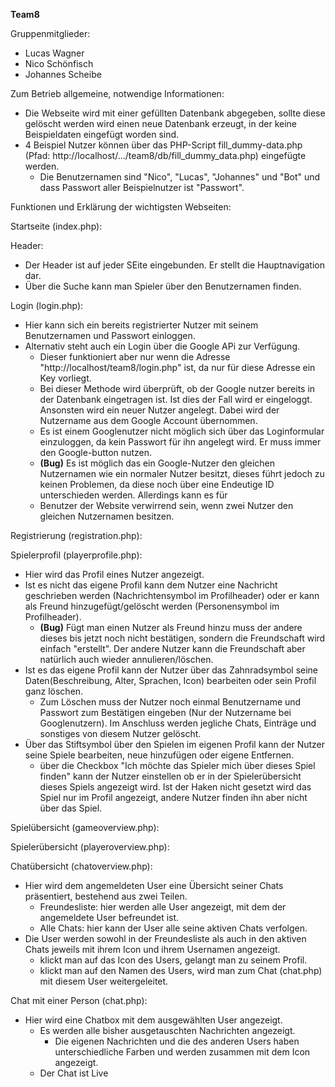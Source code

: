 **Team8**

Gruppenmitglieder:
* Lucas Wagner
* Nico Schönfisch
* Johannes Scheibe

Zum Betrieb allgemeine, notwendige Informationen:
* Die Webseite wird mit einer gefüllten Datenbank abgegeben, sollte diese gelöscht werden wird einen neue Datenbank erzeugt, in der keine Beispieldaten eingefügt worden sind.
* 4 Beispiel Nutzer können über das PHP-Script fill_dummy-data.php (Pfad: http://localhost/.../team8/db/fill_dummy_data.php) eingefügte werden.
    * Die Benutzernamen sind "Nico", "Lucas", "Johannes" und "Bot" und dass Passwort aller Beispielnutzer ist "Passwort".

Funktionen und Erklärung der wichtigsten Webseiten:

Startseite (index.php):

Header:
* Der Header ist auf jeder SEite eingebunden. Er stellt die Hauptnavigation dar.
* Über die Suche kann man Spieler über den Benutzernamen finden.

Login (login.php):
* Hier kann sich ein bereits registrierter Nutzer mit seinem Benutzernamen und Passwort einloggen.
* Alternativ steht auch ein Login über die Google APi zur Verfügung.
    * Dieser funktioniert aber nur wenn die Adresse "http://localhost/team8/login.php" ist, da nur für diese Adresse ein Key vorliegt.   
    * Bei dieser Methode wird überprüft, ob der Google nutzer bereits in der Datenbank eingetragen ist. Ist dies der Fall wird er eingeloggt. Ansonsten wird ein neuer Nutzer angelegt. Dabei wird der Nutzername aus dem Google Account übernommen.
    * Es ist einem Googlenutzer nicht möglich sich über das Loginformular einzuloggen, da kein Passwort für ihn angelegt wird. Er muss immer den Google-button nutzen.
    * **(Bug)** Es ist möglich das ein Google-Nutzer den gleichen Nutzernamen wie ein normaler Nutzer besitzt, dieses führt jedoch zu keinen Problemen, da diese noch über eine Endeutige ID unterschieden werden. Allerdings kann es für  
    * Benutzer der Website verwirrend sein, wenn zwei Nutzer den gleichen Nutzernamen besitzen.
    
Registrierung (registration.php):

Spielerprofil (playerprofile.php):
* Hier wird das Profil eines Nutzer angezeigt.
* Ist es nicht das eigene Profil kann dem Nutzer eine Nachricht geschrieben werden (Nachrichtensymbol im Profilheader) oder er kann als Freund hinzugefügt/gelöscht werden (Personensymbol im Profilheader).
    * **(Bug)** Fügt man einen Nutzer als Freund hinzu muss der andere dieses bis jetzt noch nicht bestätigen, sondern die Freundschaft wird einfach "erstellt". Der andere Nutzer kann die Freundschaft aber natürlich auch wieder annulieren/löschen.
* Ist es das eigene Profil kann der Nutzer über das Zahnradsymbol seine Daten(Beschreibung, Alter, Sprachen, Icon) bearbeiten oder sein Profil ganz löschen.
    * Zum Löschen muss der Nutzer noch einmal Benutzername und Passwort zum Bestätigen eingeben (Nur der Nutzername bei Googlenutzern). Im Anschluss werden jegliche Chats, Einträge und sonstiges von diesem Nutzer gelöscht.
* Über das Stiftsymbol über den Spielen im eigenen Profil kann der Nutzer seine Spiele bearbeiten, neue hinzufügen oder eigene Entfernen.
    * über die Checkbox "Ich möchte das Spieler mich über dieses Spiel finden" kann der Nutzer einstellen ob er in der Spielerübersicht dieses Spiels angezeigt wird. Ist der Haken nicht gesetzt wird das Spiel nur im Profil angezeigt, andere Nutzer finden ihn aber nicht über das Spiel.

Spielübersicht (gameoverview.php):

Spielerübersicht (playeroverview.php):

Chatübersicht (chatoverview.php):
* Hier wird dem angemeldeten User eine Übersicht seiner Chats präsentiert, bestehend aus zwei Teilen.
    * Freundesliste: hier werden alle User angezeigt, mit dem der angemeldete User befreundet ist.
    * Alle Chats: hier kann der User alle seine aktiven Chats verfolgen.
* Die User werden sowohl in der Freundesliste als auch in den aktiven Chats jeweils mit ihrem Icon und ihrem Usernamen angezeigt.
    * klickt man auf das Icon des Users, gelangt man zu seinem Profil.
    * klickt man auf den Namen des Users, wird man zum Chat (chat.php) mit diesem User weitergeleitet.
    
Chat mit einer Person (chat.php):
* Hier wird eine Chatbox mit dem ausgewählten User angezeigt.
    * Es werden alle bisher ausgetauschten Nachrichten angezeigt.
        * Die eigenen Nachrichten und die des anderen Users haben unterschiedliche Farben und werden zusammen mit dem Icon angezeigt.
    * Der Chat ist Live